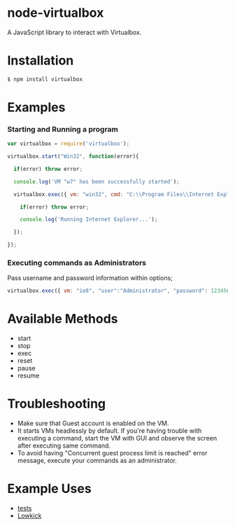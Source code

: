 # node-virtualbox
A JavaScript library to interact with Virtualbox.

# Installation

```bash
$ npm install virtualbox
```

# Examples

### Starting and Running a program

```javascript
var virtualbox = require('virtualbox');

virtualbox.start("Win32", function(error){

  if(error) throw error;

  console.log('VM "w7" has been successfully started');

  virtualbox.exec({ vm: "win32", cmd: "C:\\Program Files\\Internet Explorer\\iexplore.exe", params: "http://google.com" },  function(error){

    if(error) throw error;

    console.log('Running Internet Explorer...');

  });

});
```

### Executing commands as Administrators
Pass username and password information within options;

```javascript
virtualbox.exec({ vm: "ie8", "user":"Administrator", "password": 123456" ...
```

# Available Methods

* start
* stop
* exec
* reset
* pause
* resume

# Troubleshooting

* Make sure that Guest account is enabled on the VM.
* It starts VMs headlessly by default. If you're having trouble with executing a command, start the VM with GUI and observe the screen after executing same command.
* To avoid having "Concurrent guest process limit is reached" error message, execute your commands as an administrator. 

# Example Uses
* [tests](https://github.com/azer/node-virtualbox/tree/master/test)
* [Lowkick](http://github.com/azer/lowkick)
